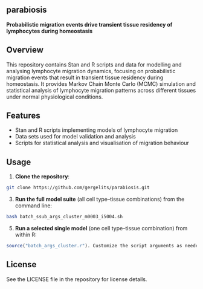## parabiosis
**Probabilistic migration events drive transient tissue residency of lymphocytes during homeostasis**


## Overview

This repository contains Stan and R scripts and data for modelling and analysing lymphocyte migration dynamics, focusing on probabilistic migration events that result in transient tissue residency during homeostasis. It provides Markov Chain Monte Carlo (MCMC) simulation and statistical analysis of lymphocyte migration patterns across different tissues under normal physiological conditions.

## Features

- Stan and R scripts implementing models of lymphocyte migration  
- Data sets used for model validation and analysis  
- Scripts for statistical analysis and visualisation of migration behaviour  


## Usage

1. **Clone the repository**:
```bash
git clone https://github.com/gergelits/parabiosis.git
```
3. **Run the full model suite** (all cell type–tissue combinations) from the command line:
```bash
bash batch_ssub_args_cluster_m0003_i5004.sh
```
5. **Run a selected single model** (one cell type–tissue combination) from within R:
```R
source("batch_args_cluster.r"). Customize the script arguments as needed for your selected model.
```


## License

See the LICENSE file in the repository for license details.
